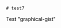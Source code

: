                                                                                                                                                                                       # test7
Test "graphical-gist"